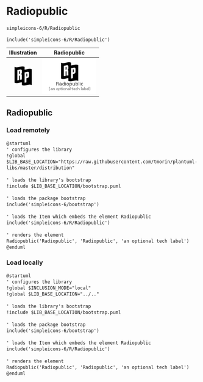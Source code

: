# Radiopublic


```text
simpleicons-6/R/Radiopublic
```

```text
include('simpleicons-6/R/Radiopublic')
```



| Illustration | Radiopublic |
| :---: | :---: |
| ![illustration for Illustration](../../simpleicons-6/R/Radiopublic.png) | ![illustration for Radiopublic](../../simpleicons-6/R/Radiopublic.Local.png) |




## Radiopublic

### Load remotely
```plantuml
@startuml
' configures the library
!global $LIB_BASE_LOCATION="https://raw.githubusercontent.com/tmorin/plantuml-libs/master/distribution"

' loads the library's bootstrap
!include $LIB_BASE_LOCATION/bootstrap.puml

' loads the package bootstrap
include('simpleicons-6/bootstrap')

' loads the Item which embeds the element Radiopublic
include('simpleicons-6/R/Radiopublic')

' renders the element
Radiopublic('Radiopublic', 'Radiopublic', 'an optional tech label')
@enduml
```

### Load locally
```plantuml
@startuml
' configures the library
!global $INCLUSION_MODE="local"
!global $LIB_BASE_LOCATION="../.."

' loads the library's bootstrap
!include $LIB_BASE_LOCATION/bootstrap.puml

' loads the package bootstrap
include('simpleicons-6/bootstrap')

' loads the Item which embeds the element Radiopublic
include('simpleicons-6/R/Radiopublic')

' renders the element
Radiopublic('Radiopublic', 'Radiopublic', 'an optional tech label')
@enduml
```

